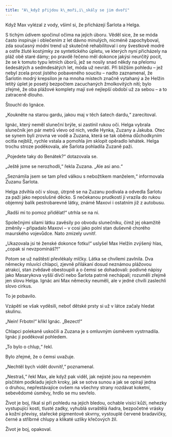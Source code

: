 ```yaml
---
title: "A\_když přijdou k\_moři,i\_skály se jim dvoří"
---
```


Když Max vylézal z vody, všiml si, že přicházejí Šarlota a Helga.

S tichým údivem spočinul očima na jejich úboru. Věděl sice, že se móda často inspiruje i oblečením z let dávno minulých, nicméně zapochyboval, zda současný módní trend už skutečně rehabilitoval i ony švestkově modré a ostře žluté kostýmky ze syntetického úpletu, ve kterých nyní přicházely na pláž obě staré dámy; po pravdě řečeno měl dokonce jakýsi neurčitý pocit, že se k tomuto typu letních úborů, jež se nosily snad někdy na přelomu šedesátých a sedmdesátých let, móda už nevrátí. Při bližším pohledu – jež nebyl zcela prost jistého pobaveného soucitu – nadto zaznamenal, že Šarlotin modrý krepsilon je na mnoha místech značně vytahaný a že Helžin letitý úplet je posetý bezpočtem zacuchaných žmolkovitých nití; bylo zřejmé, že oba plážové komplety mají své nejlepší období už za sebou – a to zatraceně dlouho.

Štouchl do Ignáce.

„Koukněte na starou gardu, jakou maj v těch šatech dardu,“ zarecitoval.

Ignác, který neměl sluneční brýle, si zastínil rukou oči. Helga vybrala slunečník jen pár metrů vlevo od nich, vedle Hynka, Zuzany a Jakuba. Otec se synem byli zrovna ve vodě a Zuzana, která se tak oběma důchod­kyním ocitla nejblíž, rychle vstala a pomohla jim sklopit opěradlo lehátek. Helga trochu stroze poděkovala, ale Šarlota pohladila Zuzaně paži.

„Pojedete taky do Benátek?“ dotazovala se.

„Ještě jsme se nerozhodli,“ řekla Zuzana. „Ale asi ano.“

„Seznámila jsem se tam před válkou s nebožtíkem manželem,“ informovala Zuzanu Šarlota.

Helga zdvihla oči v sloup, útrpně se na Zuzanu podívala a odvedla Šarlotu za paži jako neposlušné děcko. S nečekanou prudkostí jí vrazila do rukou objemný balík pestrobarevné látky, známé Maxovi i ostatním již z autobusu.

„Radši mi to pomoz přidělat!“ utrhla se na ni.

Společnými silami látku zavěsily po obvodu slunečníku, čímž jej okamžitě změnily – připadalo Maxovi – v cosi jako polní stan duševně chorého maurského vojevůdce. Nato zmizely uvnitř.

„Ukazovala jsi té ženské dokonce fotku!“ uslyšel Max Helžin zvýšený hlas, „copak si nevzpomínáš?!“

Potom se už naštěstí převlékaly mlčky. Látka se chvílemi zavlnila. Dva německy mluvící chlapci, zjevně přilákaní dosud neznámou plážovou atrakcí, stan zvědavě obestoupili a o čemsi se dohadovali: podivné nápisy jako Masarykova vyšší dívčí nebo Šarlota patrně nechápali; rozuměli zřejmě jen slovu Helga. Ignác ani Max německy neuměli, ale v jedné chvíli zaslechli slovo cirkus.

To je pobavilo.

Vzápětí se však vyděsili, neboť dětské prsty si už v látce začaly hledat skulinu.

„Nein! Frbotn!“ křikl Ignác. „Bezect!“

Chlapci polekaně uskočili a Zuzana je s omluvným úsměvem vystrnadila. Ignác jí poděkoval pohledem.

„To bylo o chlup,“ řekl.

Bylo zřejmé, že o čemsi uvažuje.

„Nechtěl bych vidět dovnitř,“ poznamenal.

„Nestraš,“ řekl Max, ale když pak viděl, jak nejisté jsou na nepevném písčitém podkladu jejich kroky, jak se sotva sunou a jak se opírají jedna o druhou, nepřestávajíce ovšem na všechny strany rozdávat koketní, sebevědomé úsměvy, hrdlo se mu sevřelo.

Život je boj, říkal si při pohledu na jejich bledou, ochable visící kůži, nehezky vystupující kosti, tlusté zadky, vyhublá svraštělá ňadra, bezpo­četné vrásky a kožní převisy, stařecké pigmentové skvrny, vystouplé čer­vené bradavičky, černé a stříbrné chlupy a klikaté uzlíky křečových žil.

Život je boj, opakoval.
